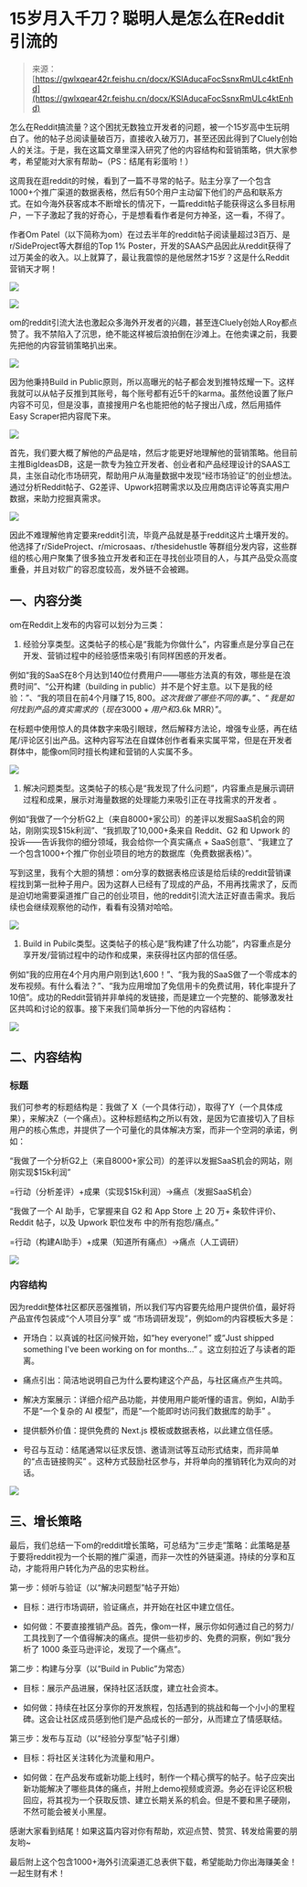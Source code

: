# 15岁月入千刀？聪明人是怎么在Reddit引流的

> 来源：[https://gwlxqear42r.feishu.cn/docx/KSlAducaFocSsnxRmULc4ktEnhd](https://gwlxqear42r.feishu.cn/docx/KSlAducaFocSsnxRmULc4ktEnhd)

怎么在Reddit搞流量？这个困扰无数独立开发者的问题，被一个15岁高中生玩明白了。他的帖子总阅读量破百万，直接收入破万刀，甚至还因此得到了Cluely创始人的关注。于是，我在这篇文章里深入研究了他的内容结构和营销策略，供大家参考，希望能对大家有帮助~（PS：结尾有彩蛋哟！）

这周我在逛reddit的时候，看到了一篇不寻常的帖子。贴主分享了一个包含1000+个推广渠道的数据表格，然后有50个用户主动留下他们的产品和联系方式。在如今海外获客成本不断增长的情况下，一篇reddit帖子能获得这么多目标用户，一下子激起了我的好奇心，于是想看看作者是何方神圣，这一看，不得了。

作者Om Patel（以下简称为om）在过去半年的reddit帖子阅读量超过3百万、是r/SideProject等大群组的Top 1% Poster，开发的SAAS产品因此从reddit获得了过万美金的收入。以上就算了，最让我震惊的是他居然才15岁？这是什么Reddit营销天才啊！

![](img/8d0350bce6dea1adb3b9bcd609cb8325.png)

![](img/81789f013f32339874fafb5b584e91aa.png)

om的reddit引流大法也激起众多海外开发者的兴趣，甚至连Cluely创始人Roy都点赞了。我不禁陷入了沉思，绝不能这样被后浪拍倒在沙滩上。在他卖课之前，我要先把他的内容营销策略扒出来。

![](img/46928d989ac43cd81990ba97a03b5784.png)

因为他秉持Build in Public原则，所以高曝光的帖子都会发到推特炫耀一下。这样我就可以从帖子反推到其账号，每个账号都有近5千的karma。虽然他设置了账户内容不可见，但是没事，直接搜用户名也能把他的帖子搜出八成，然后用插件Easy Scraper把内容爬下来。

![](img/e6c688eaba18b83e6857883bdd59131a.png)

首先，我们要大概了解他的产品是啥，然后才能更好地理解他的营销策略。他目前主推BigIdeasDB，这是一款专为独立开发者、创业者和产品经理设计的SAAS工具，主张自动化市场研究，帮助用户从海量数据中发现“经市场验证”的创业想法。通过分析Reddit帖子、G2差评、Upwork招聘需求以及应用商店评论等真实用户数据，来助力挖掘真需求。

![](img/96dcfa9fe4f3df913f69a58552d354b6.png)

因此不难理解他肯定要来reddit引流，毕竟产品就是基于reddit这片土壤开发的。他选择了r/SideProject、r/microsaas、r/thesidehustle 等群组分发内容，这些群组的核心用户聚集了很多独立开发者和正在寻找创业项目的人，与其产品受众高度重叠，并且对软广的容忍度较高，发外链不会被踢。

## 一、内容分类

om在Reddit上发布的内容可以划分为三类：

1.  经验分享类型。这类帖子的核心是“我能为你做什么”，内容重点是分享自己在开发、营销过程中的经验感悟来吸引有同样困惑的开发者。

例如“我的SaaS在8个月达到140位付费用户——哪些方法真的有效，哪些是在浪费时间”、“公开构建（building in public）并不是个好主意。以下是我的经验：”、“我的项目在前4个月赚了$15,800。这次我做了哪些不同的事。”、“我是如何找到产品的真实需求的（现在3000+用户和$3.6k MRR）”。

在标题中使用惊人的具体数字来吸引眼球，然后解释方法论，增强专业感，再在结尾/评论区引出产品。这种内容写法在自媒体创作者看来实属平常，但是在开发者群体中，能像om同时擅长构建和营销的人实属不多。

![](img/8e51af43d005f3f1b79892a63ab9c272.png)

1.  解决问题类型。这类帖子的核心是“我发现了什么问题”，内容重点是展示调研过程和成果，展示对海量数据的处理能力来吸引正在寻找需求的开发者 。

例如“我做了一个分析G2上（来自8000+家公司）的差评以发掘SaaS机会的网站，刚刚实现$15k利润”、“我抓取了10,000+条来自 Reddit、G2 和 Upwork 的投诉——告诉我你的细分领域，我会给你一个真实痛点 + SaaS创意”、“我建立了一个包含1000+个推广你创业项目的地方的数据库（免费数据表格）”。

写到这里，我有个大胆的猜想：om分享的数据表格应该是给后续的reddit营销课程找到第一批种子用户。因为这群人已经有了现成的产品，不用再找需求了，反而是迫切地需要渠道推广自己的创业项目，他的reddit引流大法正好直击需求。我后续也会继续观察他的动作，看看有没猜对哈哈。

![](img/502aebd5aa40f42f7661d4af64f90a59.png)

1.  Build in Pubilc类型。这类帖子的核心是“我构建了什么功能”，内容重点是分享开发/营销过程中的动作和成果，来获得社区内部的信任感。

例如“我的应用在4个月内用户刚到达1,600！”、“我为我的SaaS做了一个零成本的发布视频。有什么看法？”、“我为应用增加了免信用卡的免费试用，转化率提升了10倍”。成功的Reddit营销并非单纯的发链接，而是建立一个完整的、能够激发社区共鸣和讨论的叙事。接下来我们简单拆分一下他的内容结构：

![](img/17fbe4854d9975945f54baafcd98d2cc.png)

## 二、内容结构

### 标题

我们可参考的标题结构是：我做了 X（一个具体行动），取得了Y（一个具体成果），来解决Z（一个痛点）。这种标题结构之所以有效，是因为它直接切入了目标用户的核心焦虑，并提供了一个可量化的具体解决方案，而非一个空洞的承诺，例如：

“我做了一个分析G2上（来自8000+家公司）的差评以发掘SaaS机会的网站，刚刚实现$15k利润”

=行动（分析差评）+成果（实现$15k利润）→痛点（发掘SaaS机会）

“我做了一个 AI 助手，它掌握来自 G2 和 App Store 上 20 万+ 条软件评价、Reddit 帖子，以及 Upwork 职位发布 中的所有抱怨/痛点。”

=行动（构建AI助手）+成果（知道所有痛点）→痛点（人工调研）

![](img/8bec15c3f205aa340ac5100bfdb4c9b2.png)

### 内容结构

因为reddit整体社区都厌恶强推销，所以我们写内容要先给用户提供价值，最好将产品宣传包装成“个人项目分享” 或 “市场调研发现”，例如om的内容模板大多是：

*   开场白：以真诚的社区问候开始，如“hey everyone!” 或“Just shipped something I've been working on for months...” 。这立刻拉近了与读者的距离。  

*   痛点引出：简洁地说明自己为什么要构建这个产品，与社区痛点产生共鸣。

*   解决方案展示：详细介绍产品功能，并使用用户能听懂的语言。例如，AI助手不是“一个复杂的 AI 模型”，而是“一个能即时访问我们数据库的助手” 。  

*   提供额外价值：提供免费的 Next.js 模板或数据表格，以此建立信任感。  

*   号召与互动：结尾通常以征求反馈、邀请测试等互动形式结束，而非简单的“点击链接购买” 。这种方式鼓励社区参与，并将单向的推销转化为双向的对话。

![](img/5ff95af11028646bf9b6338900809dab.png)

## 三、增长策略

最后，我们总结一下om的reddit增长策略，可总结为“三步走”策略：此策略是基于要将reddit视为一个长期的推广渠道，而非一次性的外链渠道。持续的分享和互动，才能将用户转化为产品的忠实粉丝。

第一步：倾听与验证（以“解决问题型”帖子开始）

*   目标：进行市场调研，验证痛点，并开始在社区中建立信任。

*   如何做：不要直接推销产品。首先，像om一样，展示你如何通过自己的努力/工具找到了一个值得解决的痛点。提供一些初步的、免费的洞察，例如“我分析了 1000 条亚马逊评论，发现了一个痛点”。

第二步：构建与分享（以“Build in Public”为常态）

*   目标：展示产品进展，保持社区活跃度，建立社会资本。

*   如何做：持续在社区分享你的开发旅程，包括遇到的挑战和每一个小小的里程碑。这会让社区成员感到他们是产品成长的一部分，从而建立了情感联结。

第三步：发布与互动（以“经验分享型”帖子引爆）

*   目标：将社区关注转化为流量和用户。

*   如何做：在产品发布或新功能上线时，制作一个精心撰写的帖子。帖子应突出新功能解决了哪些具体的痛点，并附上demo视频或资源。务必在评论区积极回应，将其视为一个获取反馈、建立长期关系的机会。但是不要和黑子硬刚，不然可能会被关小黑屋。

感谢大家看到结尾！如果这篇内容对你有帮助，欢迎点赞、赞赏、转发给需要的朋友哟~

最后附上这个包含1000+海外引流渠道汇总表供下载，希望能助力你出海赚美金！一起生财有术！